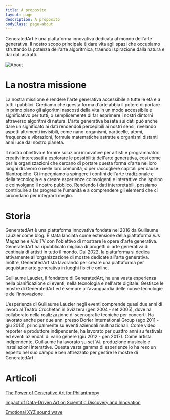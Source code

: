 ```yaml
---
title: A proposito
layout: page
description: A proposito
bodyClass: page-about
---
```


GeneratedArt è una piattaforma innovativa dedicata al mondo dell'arte generativa. Il nostro scopo principale è dare vita agli spazi che occupiamo sfruttando la potenza dell'arte algoritmica, traendo ispirazione dalla natura e dai dati astratti.

![About](/images/illustrations/goal.png)

# La nostra missione

La nostra missione è rendere l'arte generativa accessibile a tutte le età e a tutti i pubblici. Crediamo che questa forma d'arte abbia il potere di portare in primo piano gli algoritmi nascosti della vita in un modo accessibile e significativo per tutti, o semplicemente di far esprimere i nostri dintorni attraverso algoritmi di natura. L'arte generativa basata sui dati può anche dare un significato ai dati rendendoli percepibili ai nostri sensi, rivelando aspetti altrimenti invisibili, come nano-organismi, particelle, atomi, frequenze e vibrazioni, formule matematiche astratte e organismi distanti anni luce dal nostro pianeta.

Il nostro obiettivo è fornire soluzioni innovative per artisti e programmatori creativi interessati a esplorare le possibilità dell'arte generativa, così come per le organizzazioni che cercano di portare questa forma d'arte nei loro luoghi di lavoro o nelle loro comunità, o per raccogliere capitali per cause filantropiche. Ci impegniamo a spingere i confini dell'arte tradizionale e della tecnologia e a creare esperienze coinvolgenti e interattive che ispirino e coinvolgano il nostro pubblico. Rendendo i dati interpretabili, possiamo contribuire a far progredire l'umanità e a comprendere gli elementi che ci circondano per integrarli meglio.

# Storia

GeneratedArt è una piattaforma innovativa fondata nel 2016 da Guillaume Lauzier come blog. È stata lanciata come estensione della piattaforma VJs Magazine e VJs TV con l'obiettivo di mostrare le opere d'arte generativa. GeneratedArt ha ripubblicato migliaia di progetti di arte generativa di centinaia di artisti in tutto il mondo. Dal 2022, la piattaforma si dedica attivamente all'organizzazione di mostre dedicate all'arte generativa. Inoltre, GeneratedArt sta lavorando per creare una piattaforma per acquistare arte generativa in luoghi fisici e online.

Guillaume Lauzier, il fondatore di GeneratedArt, ha una vasta esperienza nella pianificazione di eventi, nella tecnologia e nell'arte digitale. Gestisce le mostre di GeneratedArt ed è sempre all'avanguardia delle nuove tecnologie e dell'innovazione.

L'esperienza di Guillaume Lauzier negli eventi comprende quasi due anni di lavoro al Teatro Crochetan in Svizzera (gen 2004 - set 2005), dove ha collaborato nella realizzazione di scenografie tecniche per concerti. Ha lavorato anche per due anni presso Dorier International Group (ago 2011 - giu 2013), principalmente su eventi aziendali multinazionali. Come video reporter e produttore indipendente, ha lavorato per quattro anni su festivals ed eventi aziendali di vario genere (giu 2012 - gen 2017). Come artista indipendente, Guillaume ha lavorato su set VJ, produzione musicale e installazioni interattive. Questa vasta gamma di esperienze lo ha reso un esperto nel suo campo e ben attrezzato per gestire le mostre di GeneratedArt.

# Articoli

[The Power of Generative Art for Philanthropy](https://medium.com/generatedart/the-power-of-generative-art-for-philanthropy-953d655dda08)

[Impact of Data-Driven Art on Scientific Discovery and Innovation](https://medium.com/generatedart/impact-of-data-driven-art-on-scientific-discovery-and-innovation-c60f126aeb65)

[Emotional XYZ sound wave](https://medium.com/generatedart/emotional-xyz-sound-wave-a1c5b7f3bb34)
